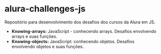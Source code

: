 # alura-challenges-js
Repositório para desenvolvimento dos desafios dos cursos da Alura em JS.


* **Knowing-arrays:** JavaScript - conhecendo arrays. Desafios envolvendo arrays e suas funções.
* **Knowing-objects:** JavaScript: conhecendo objetos. Desafios envolvendo objetos e suas funções.
